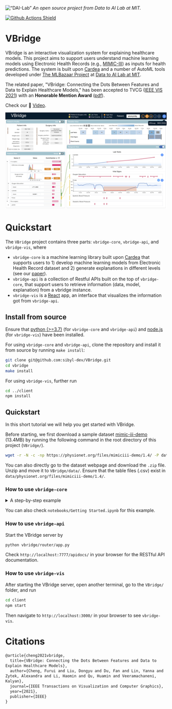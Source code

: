<p align="left">
<img width=15% src="https://dai.lids.mit.edu/wp-content/uploads/2018/06/Logo_DAI_highres.png" alt=“DAI-Lab” />
<i>An open source project from Data to AI Lab at MIT.</i>
</p>

<!-- Uncomment these lines after releasing the package to PyPI for version and downloads badges -->
<!--[![PyPI Shield](https://img.shields.io/pypi/v/vbridge.svg)](https://pypi.python.org/pypi/vbridge)-->
<!--[![Downloads](https://pepy.tech/badge/vbridge)](https://pepy.tech/project/vbridge)-->
[![Github Actions Shield](https://github.com/sibyl-dev/VBridge/workflows/Run%20Tests/badge.svg)](https://github.com/sibyl-dev/VBridge/actions)


# VBridge

VBridge is an interactive visualization system for explaining healthcare models.
This project aims to support users understand machine learning models using
Electronic Health Records (e.g., [MIMIC-III](https://mimic.physionet.org))
as inputs for health predictions.
The system is built upon [Cardea](https://github.com/MLBazaar/Cardea) and a number of AutoML tools developed under [The MLBazaar Project](https://mlbazaar.github.io/) at [Data to AI Lab at MIT](https://dai.lids.mit.edu/).

The related paper, "VBridge: Connecting the Dots Between Features and Data to Explain Healthcare Models,"
has been accepted to TVCG ([IEEE VIS 2021](http://ieeevis.org/year/2021/welcome))
with an **Honorable Mention Award** ([pdf](https://arxiv.org/abs/2108.02550)).

Check our :movie_camera: [Video](https://www.youtube.com/watch?v=V7kfbnuBqFI).

![](docs/images/teaser.png)

# Quickstart

The `VBridge` project contains three parts: `vbridge-core`, `vbridge-api`, and `vbridge-vis`, where
* `vbridge-core` is a machine learning library built upon [Cardea](https://github.com/MLBazaar/Cardea)
 that supports users to 1) develop machine learning models from Electronic Health Record dataset
 and 2) generate explanations in different levels (see our [paper](https://arxiv.org/abs/2108.02550)).
* `vbridge-api` is a collection of Restful APIs built on the top of `vbridge-core`, that support
 users to retrieve information (data, model, explanation) from a vbridge instance.
* `vbridge-vis` is a [React](https://reactjs.org/) app, an interface that visualizes the information got from `vbridge-api`.

## Install from source
Ensure that [python (>=3.7)](https://www.python.org/) (for `vbridge-core` and `vbridge-api`)
and [node.js](https://nodejs.org/) (for `vbridge-vis`) have been installed.

For using `vbridge-core` and `vbridge-api`, clone the repository and install it from source by running `make install`:

```bash
git clone git@github.com:sibyl-dev/VBridge.git
cd vbridge
make install
```

For using `vbridge-vis`, further run

```bash
cd ../client
npm install
```

## Quickstart
In this short tutorial we will help you get started with VBridge.

Before starting, we first download a sample dataset [mimic-iii-demo](https://physionet.org/content/mimiciii-demo/1.4/) (13.4MB)
by running the following command in the root directory of this project (`VBridge/`).
```bash
wget -r -N -c -np https://physionet.org/files/mimiciii-demo/1.4/ -P data/
```
You can also directly go to the dataset webpage and download the `.zip` file.
Unzip and move it to `VBridge/data/`.
Ensure that the table files (.csv) exist in `data/physionet.org/files/mimiciii-demo/1.4/`.


### How to use `vbridge-core`

<details>
  <summary>A step-by-step example</summary>
    
---
    
**1. Load Task and Initialization**. We then load a predefined task called *mimic_48h_in_admission_mortality*.

```python
from vbridge.core import VBridge
from vbridge.dataset.mimic_demo.tasks.mortality import mimic_48h_in_admission_mortality_task

task = mimic_48h_in_admission_mortality_task()
vbridge = VBridge(task)
```

This task aims to predict the patient's **mortality risk** (i.e., die or survive) during the hospital admission according to the patient's demographics, label tests, and vital signs in the first 48 hours after being admitted.

**2. Load Entity Set**. We load the tables and organize them into an `Entityset`.
```python
vbridge.load_entity_set()
```
In brief, an `Entityset` is a collection of dataframes and the relationships between them. Check [featuretools](https://featuretools.alteryx.com/en/stable/getting_started/using_entitysets.html) for more details.

**3. Generate Features**. Then we use [Deep Feature Synthesis](https://featuretools.alteryx.com/en/stable/getting_started/afe.html)
to generate features.
```python
feature_matrix, feature_list = vbridge.generate_features()
feature_matrix.head()
```
```
        ADMISSION_TYPE         ADMISSION_LOCATION  ...  MEAN(CHARTEVENTS.VALUENUM
                                                             WHERE ITEMID = 220181)
HADM_ID
171878        ELECTIVE  PHYS REFERRAL/NORMAL DELI  ...                          NaN
172454       EMERGENCY       EMERGENCY ROOM ADMIT  ...                    73.046512
167021       EMERGENCY       EMERGENCY ROOM ADMIT  ...                    80.250000
164869       EMERGENCY  CLINIC REFERRAL/PREMATURE  ...                          NaN
158100       EMERGENCY  CLINIC REFERRAL/PREMATURE  ...                    81.916667

```

**4. Train Models**. We train a sample machine learning model (i.e., xgboost) for the mortality prediction task.
```python
vbridge.train_model()
```

**5. Generate Explanations**. At last, we explain the model predictions.
In VBridge, we develop three types of explanations: *feature contributions* (i.e., [SHAP](https://github.com/slundberg/shap) values),
*what-if-analysis*, and *influential records*.
We take feature contributions as an example.
```python
shap_values = vbridge.feature_explain(X=feature_matrix, target='mortality')
```
    
---
    
</details>

You can also check `notebooks/Getting Started.ipynb` for this example.

### How to use `vbridge-api`
Start the VBridge server by
```bash
python vbridge/router/app.py
```

Check `http://localhost:7777/apidocs/` in your browser for the RESTful API documentation.

### How to use `vbridge-vis`
After starting the VBridge server, open another terminal, go to the `VBridge/` folder, and run
```bash
cd client
npm start
```

Then navigate to `http://localhost:3000/` in your browser to see `vbridge-vis`.

# Citations
```
@article{cheng2021vbridge,
  title={VBridge: Connecting the Dots Between Features and Data to Explain Healthcare Models},
  author={Cheng, Furui and Liu, Dongyu and Du, Fan and Lin, Yanna and Zytek, Alexandra and Li, Haomin and Qu, Huamin and Veeramachaneni, Kalyan},
  journal={IEEE Transactions on Visualization and Computer Graphics},
  year={2021},
  publisher={IEEE}
}
